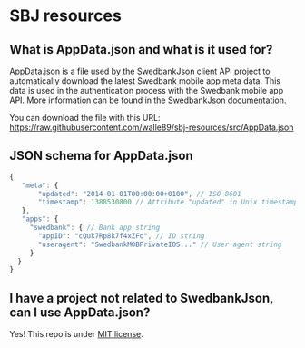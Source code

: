 # SBJ resources

## What is AppData.json and what is it used for?
[AppData.json](src/AppData.json) is a file used by the [SwedbankJson client API](https://github.com/walle89/SwedbankJson) project to automatically download the latest Swedbank mobile app meta data.
This data is used in the authentication process with the Swedbank mobile app API. More information can be found in the [SwedbankJson documentation](https://github.com/walle89/SwedbankJson/blob/master/docs/appdata.md).

You can download the file with this URL: https://raw.githubusercontent.com/walle89/sbj-resources/src/AppData.json

## JSON schema for AppData.json
```javascript
{
   "meta": {
       "updated": "2014-01-01T00:00:00+0100", // ISO 8601
       "timestamp": 1388530800 // Attribute "updated" in Unix timestamp format
   },
   "apps": {
     "swedbank": { // Bank app string
       "appID": "cQuk7Rp8k7f4xZFo", // ID string
       "useragent": "SwedbankMOBPrivateIOS..." // User agent string
     }
  }
}
```

## I have a project not related to SwedbankJson, can I use AppData.json?
Yes! This repo is under [MIT license](LICENSE).